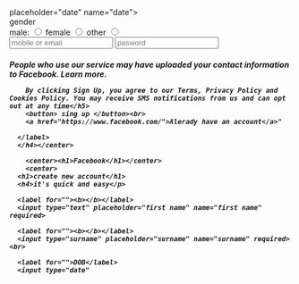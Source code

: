 <form action="action_page.php" ">
     placeholder="date" name="date"><br>
      <lable for="">gender</lable><br>
      <lable for="">male:</lable>
      <input type="radio" name="gender">
      <lable for="">female</lable>
      <input type="radio" name="gender">
      <lable for="">other</lable>
      <input type="radio" name="gender">
      <label for=""></label><br>
      <input type="text" placeholder="mobile or email" name="mobile or email" required>
      <label for=""></label>
      <input type="text" placeholder="pasword" name="pasword"><br>
      <h5>People who use our service may have uploaded your contact information to Facebook. Learn more.

        By clicking Sign Up, you agree to our Terms, Privacy Policy and Cookies Policy. You may receive SMS notifications from us and can opt out at any time</h5>
        <button> sing up </button><br>
        <a href="https://www.facebook.com/">Alerady have an account</a>"

      </label>
      </h4></center>
  
        <center><h1>Facebook</h1></center>
        <center>
      <h1>create new account</h1>
      <h4>it's quick and easy</p>
  
      <label for=""><b></b></label>
      <input type="text" placeholder="first name" name="first name" required>
  
      <label for=""><b></b></label>
      <input type="surname" placeholder="surname" name="surname" required><br>
  
      <label for="">DOB</label>
      <input type="date"
